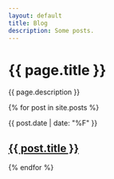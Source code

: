 ```yaml
---
layout: default
title: Blog
description: Some posts.
---
```


<div class="intro">
  <h1>{{ page.title }}</h1>
  <div>
    <p>{{ page.description }}</p>
  </div>
</div>
<main>
  <div class="section">
    <div class="blog-list">
      {% for post in site.posts %}
        <div>
          <p class="blog-list--date">{{ post.date | date: "%F" }}</p>
          <h2 class="blog-list--title"><a href="{{ post.url }}">{{ post.title }}</a></h2>
          <!-- <p class="blog-list--excerpt">{{ post.excerpt }}</p> -->
        </div>
      {% endfor %}
    </div>
  </div>
</main>

